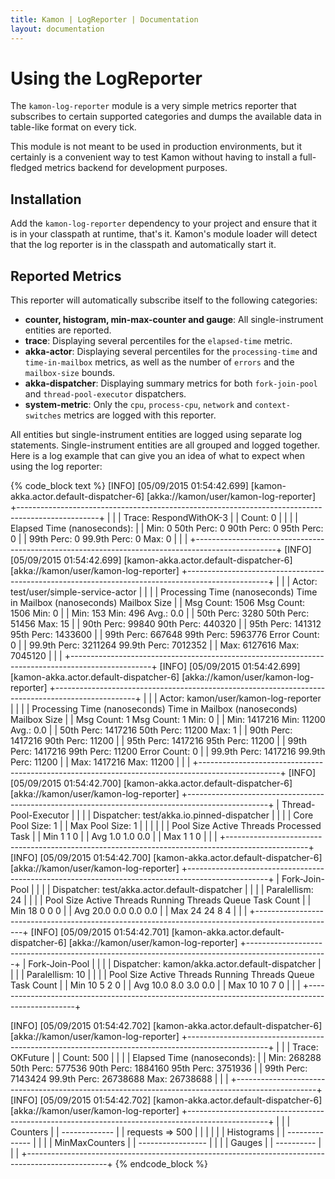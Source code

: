 ```yaml
---
title: Kamon | LogReporter | Documentation
layout: documentation
---
```


Using the LogReporter
=====================

The `kamon-log-reporter` module is a very simple metrics reporter that subscribes to certain supported categories and
dumps the available data in table-like format on every tick.

This module is not meant to be used in production environments, but it certainly is a convenient way to test Kamon
without having to install a full-fledged metrics backend for development purposes.


Installation
------------

Add the `kamon-log-reporter` dependency to your project and ensure that it is in your classpath at runtime, that's it.
Kamon's module loader will detect that the log reporter is in the classpath and automatically start it.


Reported Metrics
----------------

This reporter will automatically subscribe itself to the following categories:

* __counter, histogram, min-max-counter and gauge__: All single-instrument entities are reported.
* __trace__: Displaying several percentiles for the `elapsed-time` metric.
* __akka-actor__: Displaying several percentiles for the `processing-time` and `time-in-mailbox` metrics, as well as
the number of `errors` and the `mailbox-size` bounds.
* __akka-dispatcher__: Displaying summary metrics for both `fork-join-pool` and `thread-pool-executor` dispatchers.
* __system-metric__: Only the `cpu`, `process-cpu`, `network` and `context-switches` metrics are logged with this reporter.

All entities but single-instrument entities are logged using separate log statements. Single-instrument entities are all
grouped and logged together. Here is a log example that can give you an idea of what to expect when using the log reporter:

{% code_block text %}
[INFO] [05/09/2015 01:54:42.699] [kamon-akka.actor.default-dispatcher-6] [akka://kamon/user/kamon-log-reporter]
+--------------------------------------------------------------------------------------------------+
|                                                                                                  |
|    Trace: RespondWithOK-3                                                                        |
|    Count: 0                                                                                      |
|                                                                                                  |
|  Elapsed Time (nanoseconds):                                                                     |
|    Min: 0            50th Perc: 0              90th Perc: 0              95th Perc: 0            |
|                      99th Perc: 0            99.9th Perc: 0                    Max: 0            |
|                                                                                                  |
+--------------------------------------------------------------------------------------------------+
[INFO] [05/09/2015 01:54:42.699] [kamon-akka.actor.default-dispatcher-6] [akka://kamon/user/kamon-log-reporter]
+--------------------------------------------------------------------------------------------------+
|                                                                                                  |
|    Actor: test/user/simple-service-actor                                                         |
|                                                                                                  |
|   Processing Time (nanoseconds)      Time in Mailbox (nanoseconds)         Mailbox Size          |
|    Msg Count: 1506                       Msg Count: 1506                     Min: 0              |
|          Min: 153                              Min: 496                     Avg.: 0.0            |
|    50th Perc: 3280                       50th Perc: 51456                    Max: 15             |
|    90th Perc: 99840                      90th Perc: 440320                                       |
|    95th Perc: 141312                     95th Perc: 1433600                                      |
|    99th Perc: 667648                     99th Perc: 5963776                Error Count: 0        |
|  99.9th Perc: 3211264                  99.9th Perc: 7012352                                      |
|          Max: 6127616                          Max: 7045120                                      |
|                                                                                                  |
+--------------------------------------------------------------------------------------------------+
[INFO] [05/09/2015 01:54:42.699] [kamon-akka.actor.default-dispatcher-6] [akka://kamon/user/kamon-log-reporter]
+--------------------------------------------------------------------------------------------------+
|                                                                                                  |
|    Actor: kamon/user/kamon-log-reporter                                                          |
|                                                                                                  |
|   Processing Time (nanoseconds)      Time in Mailbox (nanoseconds)         Mailbox Size          |
|    Msg Count: 1                          Msg Count: 1                        Min: 0              |
|          Min: 1417216                          Min: 11200                   Avg.: 0.0            |
|    50th Perc: 1417216                    50th Perc: 11200                    Max: 1              |
|    90th Perc: 1417216                    90th Perc: 11200                                        |
|    95th Perc: 1417216                    95th Perc: 11200                                        |
|    99th Perc: 1417216                    99th Perc: 11200                  Error Count: 0        |
|  99.9th Perc: 1417216                  99.9th Perc: 11200                                        |
|          Max: 1417216                          Max: 11200                                        |
|                                                                                                  |
+--------------------------------------------------------------------------------------------------+
[INFO] [05/09/2015 01:54:42.700] [kamon-akka.actor.default-dispatcher-6] [akka://kamon/user/kamon-log-reporter]
+--------------------------------------------------------------------------------------------------+
|  Thread-Pool-Executor                                                                            |
|                                                                                                  |
|  Dispatcher: test/akka.io.pinned-dispatcher                                                      |
|                                                                                                  |
|  Core Pool Size: 1                                                                               |
|  Max  Pool Size: 1                                                                               |
|                                                                                                  |
|                                                                                                  |
|                         Pool Size        Active Threads          Processed Task                  |
|           Min              1                   1                      0                          |
|           Avg              1.0                 1.0                    0.0                        |
|           Max              1                   1                      0                          |
|                                                                                                  |
+--------------------------------------------------------------------------------------------------+
[INFO] [05/09/2015 01:54:42.700] [kamon-akka.actor.default-dispatcher-6] [akka://kamon/user/kamon-log-reporter]
+--------------------------------------------------------------------------------------------------+
|  Fork-Join-Pool                                                                                  |
|                                                                                                  |
|  Dispatcher: test/akka.actor.default-dispatcher                                                  |
|                                                                                                  |
|  Paralellism: 24                                                                                 |
|                                                                                                  |
|                 Pool Size       Active Threads     Running Threads     Queue Task Count          |
|      Min           18                0                   0                   0                   |
|      Avg           20.0              0.0                 0.0                 0.0                 |
|      Max           24                24                  8                   4                   |
|                                                                                                  |
+--------------------------------------------------------------------------------------------------+
[INFO] [05/09/2015 01:54:42.701] [kamon-akka.actor.default-dispatcher-6] [akka://kamon/user/kamon-log-reporter]
+--------------------------------------------------------------------------------------------------+
|  Fork-Join-Pool                                                                                  |
|                                                                                                  |
|  Dispatcher: kamon/akka.actor.default-dispatcher                                                 |
|                                                                                                  |
|  Paralellism: 10                                                                                 |
|                                                                                                  |
|                 Pool Size       Active Threads     Running Threads     Queue Task Count          |
|      Min           10                5                   2                   0                   |
|      Avg           10.0              8.0                 3.0                 0.0                 |
|      Max           10                10                  7                   0                   |
|                                                                                                  |
+--------------------------------------------------------------------------------------------------+

[INFO] [05/09/2015 01:54:42.702] [kamon-akka.actor.default-dispatcher-6] [akka://kamon/user/kamon-log-reporter]
+--------------------------------------------------------------------------------------------------+
|                                                                                                  |
|    Trace: OKFuture                                                                               |
|    Count: 500                                                                                    |
|                                                                                                  |
|  Elapsed Time (nanoseconds):                                                                     |
|    Min: 268288       50th Perc: 577536         90th Perc: 1884160        95th Perc: 3751936      |
|                      99th Perc: 7143424      99.9th Perc: 26738688             Max: 26738688     |
|                                                                                                  |
+--------------------------------------------------------------------------------------------------+
[INFO] [05/09/2015 01:54:42.702] [kamon-akka.actor.default-dispatcher-6] [akka://kamon/user/kamon-log-reporter]
+--------------------------------------------------------------------------------------------------+
|                                                                                                  |
|                                         Counters                                                 |
|                                       -------------                                              |
|                                   requests  =>  500                                              |
|                                                                                                  |
|                                                                                                  |
|                                        Histograms                                                |
|                                      --------------                                              |
|                                                                                                  |
|                                      MinMaxCounters                                              |
|                                    -----------------                                             |
|                                                                                                  |
|                                          Gauges                                                  |
|                                        ----------                                                |
|                                                                                                  |
+--------------------------------------------------------------------------------------------------+
{% endcode_block %}
